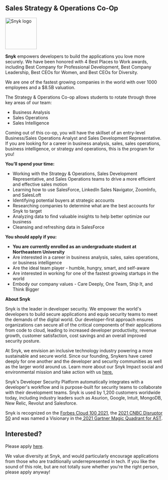 Sales Strategy & Operations Co-Op
---

<img src="https://res.cloudinary.com/snyk/image/upload/v1537345894/press-kit/brand/logo-black.png" width="100" alt="Snyk logo" />

<p><strong>Snyk</strong> empowers developers to build the applications you love more securely. We have been honored with 4 Best Places to Work awards, including Best Company for Professional Development, Best Company Leadership, Best CEOs for Women, and Best CEOs for Diversity.&nbsp;</p>
<p>We are one of the fastest growing companies in the world with over 1000 employees and a $8.5B valuation.</p>
<p>The Strategy &amp; Operations Co-op allows students to rotate through three key areas of our team:&nbsp;</p>
<ul>
<li>Business Analysis</li>
<li>Sales Operations</li>
<li>Sales Intelligence&nbsp;</li>
</ul>
<p>Coming out of this co-op, you will have the skillset of an entry-level Business/Sales Operations Analyst and Sales Development Representative. If you are looking for a career in business analysis, sales, sales operations, business intelligence, or strategy and operations, this is the program for you!</p>
<p><strong>You’ll spend your time:</strong></p>
<ul>
<li>Working with the Strategy &amp; Operations, Sales Development Representative, and Sales Operations teams to drive a more efficient and effective sales motion</li>
<li>Learning how to use SalesForce, LinkedIn Sales Navigator, ZoomInfo, and SalesLoft</li>
<li>Identifying potential buyers at strategic accounts</li>
<li>Researching companies to determine what are the best accounts for Snyk to target</li>
<li>Analyzing data to find valuable insights to help better optimize our business</li>
<li>Cleansing and refreshing data in SalesForce</li>
</ul>
<p><strong>You should apply if you:</strong></p>
<ul>
<li><strong>You are currently enrolled as an undergraduate student at Northeastern University</strong><strong>&nbsp;</strong></li>
<li>Are interested in a career in business analysis, sales, sales operations, or business intelligence</li>
<li>Are the ideal team player - humble, hungry, smart, and self-aware</li>
<li>Are interested in working for one of the fastest growing startups in the world</li>
<li>Embody our company values - Care Deeply, One Team, Ship It, and Think Bigger</li>
</ul><div class="content-conclusion"><p><strong>About Snyk</strong></p>
<p><span style="font-weight: 400;">Snyk is the leader in developer security. We empower the world's developers to build secure applications and equip security teams to meet the demands of the digital world. Our developer-first approach ensures organizations can secure all of the critical components of their applications from code to cloud, leading to increased developer productivity, revenue growth, customer satisfaction, cost savings and an overall improved security posture.&nbsp;</span></p>
<p><span style="font-weight: 400;">At Snyk, we envision an inclusive technology industry powering a more sustainable and secure world.</span> <span style="font-weight: 400;">Since our founding, Snykers have cared deeply for one another and the developer and security communities as well as the larger world around us. Learn more about our Snyk Impact social and environmental mission and take action with us </span><a href="https://snyk.io/about/snyk-impact/"><span style="font-weight: 400;">here.</span></a></p>
<p><span style="font-weight: 400;">Snyk's Developer Security Platform automatically integrates with a developer's workflow and is purpose-built for security teams to collaborate with their development teams. Snyk is used by 1,200 customers worldwide today, including industry leaders such as Asurion, Google, Intuit, MongoDB, New Relic, Revolut and Salesforce.</span></p>
<p><span style="font-weight: 400;">Snyk is recognized on the </span><a href="https://www.forbes.com/cloud100/#6f24b5ba5f94"><span style="font-weight: 400;">Forbes Cloud 100 2021</span></a><span style="font-weight: 400;">, the </span><a href="https://www.cnbc.com/2021/05/25/these-are-the-2021-cnbc-disruptor-50-companies.html"><span style="font-weight: 400;">2021 CNBC Disruptor 50</span></a><span style="font-weight: 400;"> and was named a Visionary in the</span><a href="https://snyk.io/blog/snyk-visionary-2021-gartner-magic-quadrant-for-ast/"><span style="font-weight: 400;"> 2021 Gartner Magic Quadrant for AST</span></a><span style="font-weight: 400;">.</span></p></div>

Interested?
---

Please apply [here](https://boards.greenhouse.io/snyk/jobs/5991217002#app).

We value diversity at Snyk, and would particularly encourage applications from those who are traditionally underrepresented in tech.
If you like the sound of this role, but are not totally sure whether you’re the right person, please apply anyway!
